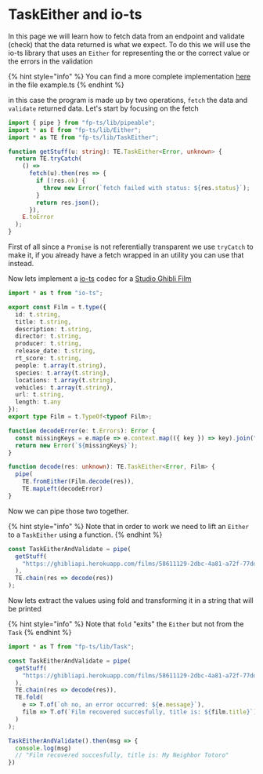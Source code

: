 # TaskEither and io-ts

In this page we will learn how to fetch data from an endpoint and validate \(check\) that the data returned is what we expect. To do this we will use the io-ts library that uses an `Either` for representing the or the correct value or the errors in the validation 

{% hint style="info" %}
You can find a more complete implementation [here ](https://codesandbox.io/s/taskeither-io-ts-8rltm?module=%2Fsrc%2Fexample.ts)in the file example.ts
{% endhint %}

in this case the program is made up by two operations, `fetch` the data and `validate` returned data. Let's start by focusing on the fetch

```typescript
import { pipe } from "fp-ts/lib/pipeable";
import * as E from "fp-ts/lib/Either";
import * as TE from "fp-ts/lib/TaskEither";

function getStuff(u: string): TE.TaskEither<Error, unknown> {
  return TE.tryCatch(
    () =>
      fetch(u).then(res => {
        if (!res.ok) {
          throw new Error(`fetch failed with status: ${res.status}`);
        }
        return res.json();
      }),
    E.toError
  );
}
```

First of all since a `Promise` is not referentially transparent we use `tryCatch` to make it, if you already have a fetch wrapped in an utility you can use that instead.

Now lets implement a [io-ts](https://github.com/gcanti/io-ts) codec for a [Studio Ghibli Film ](https://ghibliapi.herokuapp.com/#tag/Films)

```typescript
import * as t from "io-ts";

export const Film = t.type({
  id: t.string,
  title: t.string,
  description: t.string,
  director: t.string,
  producer: t.string,
  release_date: t.string,
  rt_score: t.string,
  people: t.array(t.string),
  species: t.array(t.string),
  locations: t.array(t.string),
  vehicles: t.array(t.string),
  url: t.string,
  length: t.any
});
export type Film = t.TypeOf<typeof Film>;

function decodeError(e: t.Errors): Error {
  const missingKeys = e.map(e => e.context.map(({ key }) => key).join("."));
  return new Error(`${missingKeys}`);
}

function decode(res: unknown): TE.TaskEither<Error, Film> {
  pipe(
    TE.fromEither(Film.decode(res)),
    TE.mapLeft(decodeError)
}
```

Now we can pipe those two together.

{% hint style="info" %}
Note that in order to work we need to lift an `Either` to a `TaskEither` using a function.
{% endhint %}

```typescript
const TaskEitherAndValidate = pipe(
  getStuff(
    "https://ghibliapi.herokuapp.com/films/58611129-2dbc-4a81-a72f-77ddfc1b1b49"
  ),
  TE.chain(res => decode(res))
);
```

Now lets extract the values using fold and transforming it in a string that will be printed

{% hint style="info" %}
Note that `fold` "exits" the `Either` but not from the `Task`
{% endhint %}

```typescript
import * as T from "fp-ts/lib/Task";

const TaskEitherAndValidate = pipe(
  getStuff(
    "https://ghibliapi.herokuapp.com/films/58611129-2dbc-4a81-a72f-77ddfc1b1b49"
  ),
  TE.chain(res => decode(res)),
  TE.fold(
    e => T.of(`oh no, an error occurred: ${e.message}`),
    film => T.of(`Film recovered succesfully, title is: ${film.title}`)
  )
);

TaskEitherAndValidate().then(msg => {
  console.log(msg)
  // "Film recovered succesfully, title is: My Neighbor Totoro"
})
```




